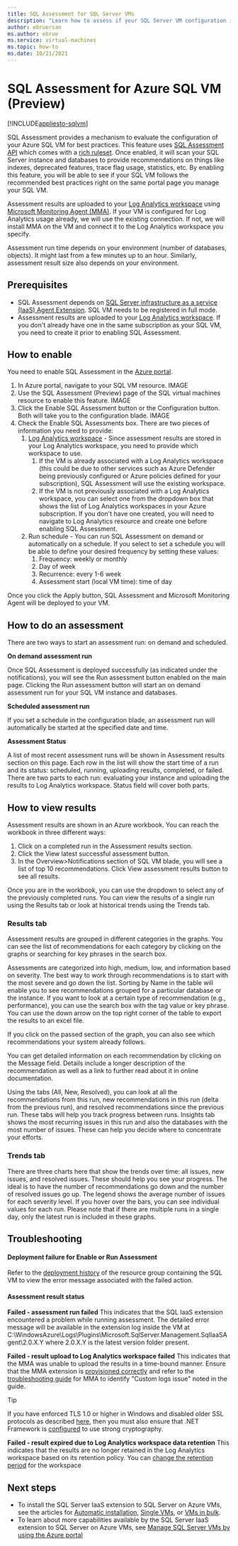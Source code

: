 ```yaml
---
title: SQL Assessment for SQL Server VMs
description: "Learn how to assess if your SQL Server VM configuration is following best practices." 
author: ebruersan
ms.author: ebrue
ms.service: virtual-machines
ms.topic: how-to 
ms.date: 10/21/2021
---
```



# SQL Assessment for Azure SQL VM (Preview)
[!INCLUDE[appliesto-sqlvm](../../includes/appliesto-sqlvm.md)]

SQL Assessment provides a mechanism to evaluate the configuration of your Azure SQL VM for best practices. This feature uses [SQL Assessment API](https://docs.microsoft.com/sql/sql-assessment-api/sql-assessment-api-overview) which comes with a [rich ruleset](https://github.com/microsoft/sql-server-samples/blob/master/samples/manage/sql-assessment-api/DefaultRuleset.csv). Once enabled, it will scan your SQL Server instance and databases to provide recommendations on things like indexes, deprecated features, trace flag usage, statistics, etc. By enabling this feature, you will be able to see if your SQL VM follows the recommended best practices right on the same portal page you manage your SQL VM.  
 
Assessment results are uploaded to your [Log Analytics workspace](https://docs.microsoft.com/en-us/azure/azure-monitor/logs/quick-create-workspace) using [Microsoft Monitoring Agent (MMA)](https://docs.microsoft.com/en-us/azure/azure-monitor/agents/log-analytics-agent). If your VM is configured for Log Analytics usage already, we will use the existing connection. If not, we will install MMA on the VM and connect it to the Log Analytics workspace you specify. 

Assessment run time depends on your environment (number of databases, objects). It might last from a few minutes up to an hour. Similarly, assessment result size also depends on your environment. 

## Prerequisites

- SQL Assessment depends on  [SQL Server infrastructure as a service (IaaS) Agent Extension](https://docs.microsoft.com/en-us/azure/azure-sql/virtual-machines/windows/sql-server-iaas-agent-extension-automate-management?tabs=azure-powershell). SQL VM needs to be registered in full mode.
- Assessment results are uploaded to your [Log Analytics workspace](https://docs.microsoft.com/en-us/azure/azure-monitor/logs/quick-create-workspace). If you don't already have one in the same subscription as your SQL VM, you need to create it prior to enabling SQL Assessment.

## How to enable
You need to enable SQL Assessment in the [Azure portal](https://portal.azure.com).

1. In Azure portal, navigate to your SQL VM resource. IMAGE
2. Use the SQL Assessment (Preview) page of the SQL virtual machines resource to enable this feature. IMAGE
3. Click the Enable SQL Assessment button or the Configuration button. Both will take you to the configuration blade. IMAGE
4. Check the Enable SQL Assessments box. There are two pieces of information you need to provide:
	1. [Log Analytics workspace](https://docs.microsoft.com/en-us/azure/azure-monitor/logs/quick-create-workspace) - Since assessment results are stored in your Log Analytics workspace, you need to provide which workspace to use. 
		1. If the VM is already associated with a Log Analytics workspace (this could be due to other services such as Azure Defender being previously configured or Azure policies defined for your subscription), SQL Assessment will use the existing workspace. 
		2. If the VM is not previously associated with a Log Analytics workspace, you can select one from the dropdown box that shows the list of Log Analytics workspaces in your Azure subscription. If you don't have one created, you will need to navigate to Log Analytics resource and create one before enabling SQL Assessment.
	2. Run schedule - You can run SQL Assessment on demand or automatically on a schedule. If you select to set a schedule you will be able to define your desired frequency by setting these values:
		1. Frequency: weekly or monthly
		2. Day of week
		3. Recurrence: every 1-6 week
		4. Assessment start (local VM time): time of day 

Once you click the Apply button, SQL Assessment and Microsoft Monitoring Agent will be deployed to your VM. 

## How to do an assessment
There are two ways to start an assessment run: on demand and scheduled. 

**On demand assessment run**

Once SQL Assessment is deployed successfully (as indicated under the notifications), you will see the Run assessment button enabled on the main page. Clicking the Run assessment button will start an on demand assessment run for your SQL VM instance and databases.   

**Scheduled assessment run**

If you set a schedule in the configuration blade, an assessment run will automatically be started at the specified date and time.

**Assessment Status**

A list of most recent assessment runs will be shown in Assessment results section on this page. Each row in the list will show the start time of a run and its status: scheduled, running, uploading results, completed, or failed. There are two parts to each run: evaluating your instance and uploading the results to Log Analytics workspace. Status field will cover both parts.


## How to view results
Assessment results are shown in an Azure workbook. You can reach the workbook in three different ways:
1. Click on a completed run in the Assessment results section.
2. Click the View latest successful assessment button. 
3. In the Overview>Notifications section of SQL VM blade, you will see a list of top 10 recommendations. Click View assessment results button to see all results. 
 
Once you are in the workbook, you can use the dropdown to select any of the previously completed runs. You can view the results of a single run using the Results tab or look at historical trends using the Trends tab.

### Results tab

Assessment results are grouped in different categories in the graphs. You can see the list of recommendations for each category by clicking on the graphs or searching for key phrases in the search box. 

Assessments are categorized into high, medium, low, and information based on severity. The best way to work through recommendations is to start with the most severe and go down the list. Sorting by Name in the table will enable you to see recommendations grouped for a particular database or the instance. If you want to look at a certain type of recommendation (e.g., performance), you can use the search box with the tag value or key phrase. You can use the down arrow on the top right corner of the table to export the results to an excel file.

If you click on the passed section of the graph, you can also see which recommendations your system already follows. 
 
You can get detailed information on each recommendation by clicking on the Message field. Details include a longer description of the recommendation as well as a link to further read about it in online documentation. 

Using the tabs (All, New, Resolved), you can look at all the recommendations from this run, new recommendations in this run (delta from the previous run), and resolved recommendations since the previous run. These tabs will help you track progress between runs. Insights tab shows the most recurring issues in this run and also the databases with the most number of issues. These can help you decide where to concentrate your efforts.

### Trends tab

There are three charts here that show the trends over time: all issues, new issues, and resolved issues. These should help you see your progress. The ideal is to have the number of recommendations go down and the number of resolved issues go up. The legend shows the average number of issues for each severity level. If you hover over the bars, you can see individual values for each run. Please note that if there are multiple runs in a single day, only  the latest run is included in these graphs.

## Troubleshooting
#### Deployment failure for Enable or Run Assessment 
Refer to the [deployment history](https://docs.microsoft.com/azure/azure-resource-manager/templates/deployment-history?tabs=azure-portal) of the resource group containing the SQL VM to view the error message associated with the failed action. 
 
#### Assessment result status
**Failed - assessment run failed**
This indicates that the SQL IaaS extension encountered a problem while running assessment. The detailed error message will be available in the extension log inside the VM at C:\WindowsAzure\Logs\Plugins\Microsoft.SqlServer.Management.SqlIaaSAgent\2.0.X.Y where 2.0.X.Y is the latest version folder present.  

**Failed - result upload to Log Analytics workspace failed**
This indicates that the MMA was unable to upload the results in a time-bound manner. Ensure that the MMA extension is [provisioned correctly](https://docs.microsoft.com/azure/azure-monitor/visualize/vmext-troubleshoot) and refer to the [troubleshooting guide](https://docs.microsoft.com/azure/azure-monitor/agents/agent-windows-troubleshoot) for MMA to identify "Custom logs issue" noted in the guide. 

>[!TIP]
>If you have enforced TLS 1.0 or higher in Windows and disabled older SSL protocols as described [here](https://docs.microsoft.com/troubleshoot/windows-server/windows-security/restrict-cryptographic-algorithms-protocols-schannel#schannel-specific-registry-keys), then you must also ensure that .NET Framework is [configured](https://docs.microsoft.com/azure/azure-monitor/agents/agent-windows#configure-agent-to-use-tls-12) to use strong cryptography. 

**Failed - result expired due to Log Analytics workspace data retention**
This indicates that the results are no longer retained in the Log Analytics workspace based on its retention policy. You can [change the retention period](https://docs.microsoft.com/azure/azure-monitor/logs/manage-cost-storage#change-the-data-retention-period) for the workspace

## Next steps
- To install the SQL Server IaaS extension to SQL Server on Azure VMs, see the articles for [Automatic installation](https://docs.microsoft.com/en-us/azure/azure-sql/virtual-machines/windows/sql-agent-extension-automatic-registration-all-vms), [Single VMs](https://docs.microsoft.com/en-us/azure/azure-sql/virtual-machines/windows/sql-agent-extension-manually-register-single-vm), or [VMs in bulk](https://docs.microsoft.com/en-us/azure/azure-sql/virtual-machines/windows/sql-agent-extension-manually-register-vms-bulk).
- To learn about more capabilities available by the SQL Server IaaS extension to SQL Server on Azure VMs, see [Manage SQL Server VMs by using the Azure portal](https://docs.microsoft.com/en-us/azure/azure-sql/virtual-machines/windows/manage-sql-vm-portal)


